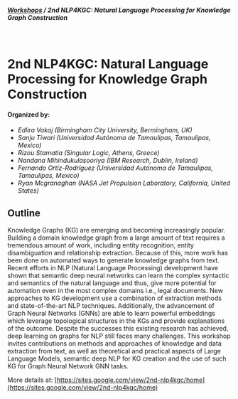 ##### [Workshops](/page/workshops) / 2nd NLP4KGC: Natural Language Processing for Knowledge Graph Construction
<br>

# 2nd NLP4KGC: Natural Language Processing for Knowledge Graph Construction

#### Organized by:

* *Edlira Vakaj (Birmingham City University, Bermingham, UK)*
* *Sanju Tiwari (Universidad Autónoma de Tamaulipas, Tamaulipas, Mexico)*
* *Rizou Stamatia (Singular Logic, Athens, Greece)*
* *Nandana Mihindukulasooriya (IBM Research, Dublin, Ireland)*
* *Fernando Ortiz-Rodríguez (Universidad Autónoma de Tamaulipas, Tamaulipas, Mexico)*
* *Ryan Mcgranaghan (NASA Jet Propulsion Laboratory, California, United States)*

## Outline
Knowledge Graphs (KG) are emerging and becoming increasingly popular. Building a domain knowledge graph from a large amount of text requires a tremendous amount of work, including entity recognition, entity disambiguation and relationship extraction. Because of this, more work has been done on automated ways to generate knowledge graphs from text. Recent efforts in NLP (Natural Language Processing) development have shown that semantic deep neural networks can learn the complex syntactic and semantics of the natural language and thus, give more potential for automation even in the most complex domains i.e., legal documents. New approaches to KG development use a combination of extraction methods and state-of-the-art NLP techniques. Additionally, the advancement of Graph Neural Networks (GNNs) are able to learn powerful embeddings which leverage topological structures in the KGs and provide explanations of the outcome. Despite the successes this existing research has achieved, deep learning on graphs for NLP still faces many challenges. This workshop invites contributions on methods and approaches of knowledge and data extraction from text, as well as theoretical and practical aspects of Large Language Models, semantic deep NLP for KG creation and the use of such KG for Graph Neural Network GNN tasks.

More details at: [https://sites.google.com/view/2nd-nlp4kgc/home](https://sites.google.com/view/2nd-nlp4kgc/home)
